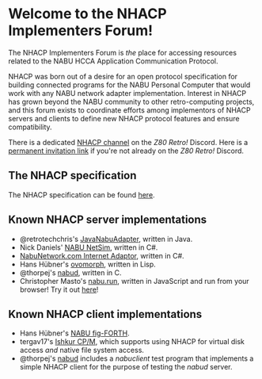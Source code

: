 # Welcome to the NHACP Implementers Forum!

The NHACP Implementers Forum is *the* place for accessing resources
related to the NABU HCCA Application Communication Protocol.

NHACP was born out of a desire for an open protocol specification for
building connected programs for the NABU Personal Computer that would
work with any NABU network adapter implementation.  Interest in NHACP
has grown beyond the NABU community to other retro-computing projects,
and this forum exists to coordinate efforts among implementors of NHACP
servers and clients to define new NHACP protocol features and ensure
compatibility.

There is a dedicated [NHACP channel](https://discord.com/channels/1010951092277874791/1199740141372198964) on the
*Z80 Retro!* Discord.  Here is a [permanent invitation link](https://discord.gg/jf73DRZvh5)
if you're not already on the *Z80 Retro!* Discord.

## The NHACP specification

The NHACP specification can be found [here](https://github.com/NHACP-IF/NHACP-specification).

## Known NHACP server implementations

* @retrotechchris's [JavaNabuAdapter](https://github.com/cml37/JavaNabuAdapter),
  written in Java.
* Nick Daniels' [NABU NetSim](https://github.com/GryBsh/NabuNetworkEmulator),
  written in C#.
* [NabuNetwork.com Internet Adaptor](https://github.com/nabunetwork/Adaptor),
  written in C#.
* Hans Hübner's [ovomorph](https://github.com/hanshuebner/ovomorph), written
  in Lisp.
* @thorpej's [nabud](https://github.com/thorpej/nabud), written in C.
* Christopher Masto's [nabu.run](https://github.com/masto/nabu.run), written
  in JavaScript and run from your browser! Try it out [here](https://nabu.run)!

## Known NHACP client implementations

* Hans Hübner's [NABU fig-FORTH](https://github.com/hanshuebner/nabu-figforth).
* tergav17's [Ishkur CP/M](https://github.com/tergav17/IshkurCPM), which
  supports using NHACP for virtual disk access *and* native file system
  access.
* @thorpej's [nabud](https://github.com/thorpej/nabud) includes a
  *nabuclient* test program that implements a simple NHACP client
  for the purpose of testing the *nabud* server.
